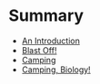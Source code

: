 # Summary

- [An Introduction](./An_Introduction.md)
- [Blast Off!](./Blast_Off.md)
- [Camping](./Camping.md)
- [Camping, Biology!](./Camping_In_Bio.md)
